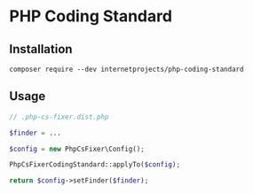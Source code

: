 # PHP Coding Standard

## Installation

```shell
composer require --dev internetprojects/php-coding-standard
```

## Usage
```php
// .php-cs-fixer.dist.php

$finder = ...

$config = new PhpCsFixer\Config();

PhpCsFixerCodingStandard::applyTo($config);

return $config->setFinder($finder);
```
